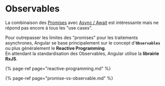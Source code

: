 # Observables

La combinaison des [Promises](../callbackhell-vs.-promise-vs.-async-await/promise.md) avec [Async / Await](../callbackhell-vs.-promise-vs.-async-await/async-await.md) est intéressante mais ne répond pas encore à tous les "use cases".

Pour outrepasser les limites des "promises" pour les traitements asynchrones, Angular se base principalement sur le concept d'**`Observables`** ou plus généralement le **Reactive Programming**.  
En attendant la standardisation des Observables, Angular utilise la **librairie RxJS**.

{% page-ref page="reactive-programming.md" %}

{% page-ref page="promise-vs-observable.md" %}



